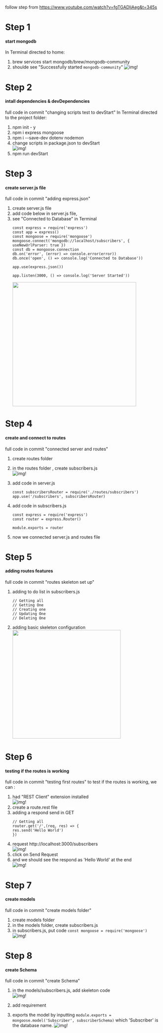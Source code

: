 follow step from https://www.youtube.com/watch?v=fgTGADljAeg&t=345s

# Step 1 
#### start mongodb 
In Terminal directed to home:
1. brew services start mongodb/brew/mongodb-community
2. shoulde see "Successfully started `mongodb-community`"
   ![img!](https://user-images.githubusercontent.com/42502061/235592026-e5d3025f-0483-4ae4-9478-fe02262c2a8f.png)

# Step 2
#### intall dependencies & devDependencies
full code in commit "changing scripts test to devStart" 
In Terminal directed to the project folder:
1. npm init - y
2. npm i express mongoose
3. npm i --save-dev dotenv nodemon
4. change scripts in package.json to devStart <br />
   ![img!](https://user-images.githubusercontent.com/42502061/235327162-b545e8e9-1380-46a0-9209-64e27d45d26b.png)
5. npm run devStart

# Step 3
#### create server.js file
full code in commit "adding express.json"

1. create server.js file
2. add code below in server.js file, 
3. see "Connected to Database" in Terminal
    ```
    const express = require('express')
    const app = express()
    const mongoose = require('mongoose')
    mongoose.connect('mongodb://localhost/subscribers', { useNewUrlParser: true })
    const db = mongoose.connection
    db.on('error', (error) => console.error(error))
    db.once('open', () => console.log('Connected to Database'))

    app.use(express.json())

    app.listen(3000, () => console.log('Server Started'))
    ```
   <img src="https://user-images.githubusercontent.com/42502061/235326009-b1504346-d2a2-420f-9729-715f55dae609.png" width="400">

# Step 4
#### create and connect to routes
full code in commit "connected server and routes"

1. create routes folder 
2. in the routes folder , create subscribers.js <br />
   ![img!](https://user-images.githubusercontent.com/42502061/235375675-d3e6f04f-bac7-4579-adf4-85e2942910d3.png)

3. add code in server.js
   ```
   const subscribersRouter = require('./routes/subscribers')
   app.use('/subscribers', subscribersRouter)
    ```
4. add code in subscribers.js
   ```
   const express = require('express')
   const router = express.Router()

   module.exports = router 
   ```
5. now we connected server.js and routes file

# Step 5
#### adding routes features 
full code in commit "routes skeleton set up"

1. adding to do list in subscribers.js  <br />
   ```
   // Getting all
   // Getting One
   // Creating one
   // Updating One
   // Deleting One
   ```
2. adding basic skeleton configuration   <br />
      <img src="https://user-images.githubusercontent.com/42502061/235408869-dba758b3-8e20-41ed-babf-40a2924b7284.png" width="350">

# Step 6
#### testing if the routes is working 
full code in commit "testing first routes"
to test if the routes is working, we can :
1. had "REST Client" extension installed   <br />
   ![img!](https://user-images.githubusercontent.com/42502061/235585196-5bdcab05-f0cb-4f4b-bb3e-1729cc1f5a23.png)
2. create a route.rest file
3. adding a respond send in GET
    ```
    // Getting all
    router.get('/',(req, res) => {
    res.send('Hello World')
    })
   ```
4. request http://localhost:3000/subscribers   <br />
   ![img!](https://user-images.githubusercontent.com/42502061/235584822-07b6dc5d-00ad-4f33-9eee-717dc4a900d4.png)
5. click on Send Request 
6. and we should see the respond as 'Hello World' at the end   <br />
   ![img!](https://user-images.githubusercontent.com/42502061/235584969-8646781c-1e27-48d9-9404-d4725c606cc9.png)

# Step 7
#### create models
full code in commit "create models folder"
1. create models folder
2. in the models folder, create subscribers.js
3. in subscribers.js, put code 
   ```const mongoose = require('mongoose')```
   ![img!](https://user-images.githubusercontent.com/42502061/235589020-5c92fdcf-da63-4949-8d50-d6554a680b2f.png)

# Step 8
#### create Schema
full code in commit "create Schema"
1. in the models/subscribers.js, add skeleton code   <br />
   ![img!](https://user-images.githubusercontent.com/42502061/235589605-ee5520d9-a151-4af5-a23e-1dfe09e735c2.png)

2. add requirement
3. exports the model by inputting
   ```module.exports = mongoose.model('Subscriber', subscriberSchema)```
   which 'Subscriber' is the database name. 
   ![img!](https://user-images.githubusercontent.com/42502061/235591015-fc49132c-d5c7-48cf-ab20-44f36ec4ddfa.png)
 



